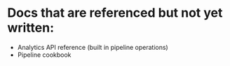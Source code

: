 # Docs that are referenced but not yet written:

* Analytics API reference (built in pipeline operations)
* Pipeline cookbook

